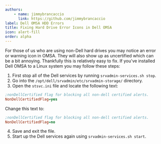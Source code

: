 ```yaml
---
authors:
    - name: jimmybrancaccio
      link: https://github.com/jimmybrancaccio
label: Dell OMSA HDD Errors
title: Fixing Hard Drive Error Icons in Dell OMSA
icon: alert-fill
order: alpha
---
```


For those of us who are using non-Dell hard drives you may notice an error or warning icon in OMSA. They will also show up as uncertified which can be a bit annoying. Thankfully this is relatively easy to fix. If you've installed Dell OMSA to a Linux system you may follow these steps:

1. First stop all of the Dell services by running `srvadmin-services.sh stop`.
2. Go into the `/opt/dell/srvadmin/etc/srvadmin-storage/` directory.
3. Open the `stsvc.ini` file and locate the following text:
```ini
;nonDellCertified flag for blocking all non-dell certified alerts.
NonDellCertifiedFlag=yes
```

Change this text to:
```ini
;nonDellCertified flag for blocking all non-dell certified alerts.
NonDellCertifiedFlag=no
```
4. Save and exit the file.
5. Start up the Dell services again using `srvadmin-services.sh start`.
